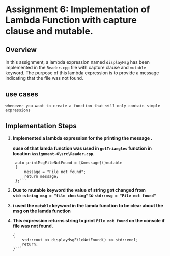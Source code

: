 # Assignment 6: Implementation of Lambda Function with capture clause and mutable.

## Overview

In this assignment, a lambda expression named `displayMsg` has been implemented in the `Reader.cpp` file with capture clause and `mutable` keyword.
The purpose of this lambda expression is to provide a message indicating that the file was not found.

## use cases

    whenever you want to create a function that will only contain simple expressions

## Implementation Steps

1. **Implemented a lambda expression for the printing the message .**
    
    **suse of that lamda function was used in `getTriangles` function in location `Assignment-6\src\Reader.cpp`**.

   ```std::string message="Error Message";
    auto printMsgFileNotFound = [&message]()mutable
    {
        message = "File not found";
        return message;
    };```

2. **Due to mutable keyword the value of string got changed from `std::string msg = "file checking"`  to `std::msg = "File not found"`**

3. **i used the `mutable` keyword in the lamda function to be clear about the msg on the lamda function**

4. **This expression returns string to print `File not found` on the console if file was not found.**

    ```if (!dataFile.is_open())
    {
        std::cout << displayMsgFileNotFound() << std::endl;
        return;
    }```



